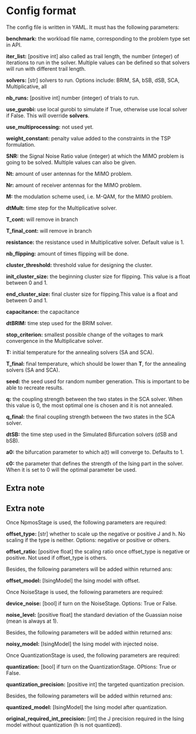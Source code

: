 # Config format

The config file is written in YAML. It must has the following parameters:

**benchmark:** the workload file name, corresponding to the problem type set in API.

**iter_list:** [positive int] also called as trail length, the number (integer) of iterations to run in the solver. Multiple values can be defined so that solvers will run with different trail length.

**solvers:** [str] solvers to run. Options include: BRIM, SA, bSB, dSB, SCA, Multiplicative, all

**nb_runs:** [positive int] number (integer) of trials to run.

**use_gurobi:** use local gurobi to simulate if True, otherwise use local solver if False. This will override **solvers**.

**use_multiprocessing:** not used yet.

**weight_constant:** penalty value added to the constraints in the TSP formulation.

**SNR:** the Signal Noise Ratio value (integer) at which the MIMO problem is going to be solved. Multiple values can also be given.

**Nt:** amount of user antennas for the MIMO problem.

**Nr:** amount of receiver antennas for the MIMO problem.

**M:** the modulation scheme used, i.e. M-QAM, for the MIMO problem.

**dtMult:** time step for the Multiplicative solver.

**T_cont:** will remove in branch

**T_final_cont:** will remove in branch

**resistance:** the resistance used in Multiplicative solver. Default value is 1.

**nb_flipping:** amount of times flipping will be done. 

**cluster_threshold:** threshold value for designing the cluster.

**init_cluster_size:** the beginning cluster size for flipping. This value is a float between 0 and 1.

**end_cluster_size:** final cluster size for flipping.This value is a float and between 0 and 1.

**capacitance:** the capacitance 

**dtBRIM:** time step used for the BRIM solver.

**stop_criterion:** smallest possible change of the voltages to mark convergence in the Multiplicatve solver.

**T:** initial temperature for the annealing solvers (SA and SCA).

**T_final:** final temperature, which should be lower than **T**, for the annealing solvers (SA and SCA).

**seed:** the seed used for random number generation. This is important to be able to recreate results.

**q:** the coupling strength between the two states in the SCA solver. When this value is 0, the most optimal one is chosen and it is not annealed.

**q_final:** the final coupling strength between the two states in the SCA solver.

**dtSB:** the time step used in the Simulated Bifurcation solvers (dSB and bSB).

**a0:** the bifurcation parameter to which a(t) will converge to. Defaults to 1.

**c0:** the parameter that defines the strength of the Ising part in the solver. When it is set to 0 will the optimal parameter be used.

## Extra note

## Extra note

Once NpmosStage is used, the following parameters are required:

**offset_type:** [str] whether to scale up the negative or positive J and h. No scaling if the type is neither. Options: negative or positive or others.

**offset_ratio:** [positive float] the scaling ratio once offset_type is negative or positive. Not used if offset_type is others.

Besides, the following parameters will be added within returned ans:

**offset_model:** [IsingModel] the Ising model with offset.

Once NoiseStage is used, the following parameters are required:

**device_noise:** [bool] if turn on the NoiseStage. Options: True or False.

**noise_level:** [positive float] the standard deviation of the Guassian noise (mean is always at 1).

Besides, the following parameters will be added within returned ans:

**noisy_model:** [IsingModel] the Ising model with injected noise.

Once QuantizationStage is used, the following parameters are required:

**quantization:** [bool] if turn on the QuantizationStage. OPtions: True or False.

**quantization_precision:** [positive int] the targeted quantization precision.

Besides, the following parameters will be added within returned ans:

**quantized_model:** [IsingModel] the Ising model after quantization.

**original_required_int_precision:** [int] the J precision required in the Ising model without quantization (h is not quantized).
